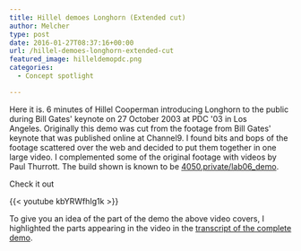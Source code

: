 ```yaml
---
title: Hillel demoes Longhorn (Extended cut)
author: Melcher
type: post
date: 2016-01-27T08:37:16+00:00
url: /hillel-demoes-longhorn-extended-cut
featured_image: hilleldemopdc.png
categories:
  - Concept spotlight

---
```

Here it is. 6 minutes of Hillel Cooperman introducing Longhorn to the public during Bill Gates' keynote on 27 October 2003 at PDC '03 in Los Angeles. Originally this demo was cut from the footage from Bill Gates' keynote that was published online at Channel9. I found bits and bops of the footage scattered over the web and decided to put them together in one large video. I complemented some of the original footage with videos by Paul Thurrott. The build shown is known to be [4050.private/lab06_demo](/builds/4050-pdc).

Check it out

{{< youtube kbYRWfhIg1k >}}

To give you an idea of the part of the demo the above video covers, I highlighted the parts appearing in the video in the [transcript of the complete demo](https://drive.google.com/open?id=11rNIgcaDLOrEMeItfH3vTeMcFM7Zcyw5BFZl4RkS-gA).